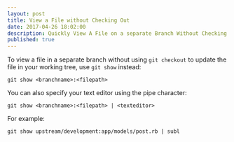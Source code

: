 ```yaml
---
layout: post
title: View a File without Checking Out
date: 2017-04-26 18:02:00
description: Quickly View A File on a separate Branch Without Checking Out
published: true
---
```

To view a file in a separate branch without using `git checkout` to update the file in your working tree, use `git show` instead:

```
git show <branchname>:<filepath>
```

You can also specify your text editor using the pipe character:
```
git show <branchname>:<filepath> | <texteditor>
```

For example:
```
git show upstream/development:app/models/post.rb | subl
```